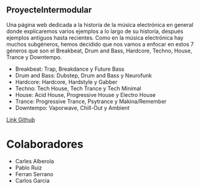 ## ProyecteIntermodular

Una página web dedicada a la historia de la música electrónica en general donde explicaremos varios ejemplos  a lo largo de su historia, después ejemplos antiguos hasta recientes. Como en la música electrónica hay muchos subgéneros, hemos decidido que nos vamos a enfocar en estos 7 géneros que son el Breakbeat, Drum and Bass, Hardcore, Techno, House, Trance y Downtempo.

- Breakbeat: Trap, Breakdance y Future Bass
- Drum and Bass: Dubstep, Drum and Bass y Neurofunk
- Hardcore: Hardcore, Hardstyle y Gabber
- Techno: Tech House, Tech Trance y Tech Minimal
- House: Acid House, Progressive House y Electro House
- Trance: Progressive Trance, Psytrance y Makina/Remember
- Downtempo: Vaporwave, Chill-Out y Ambient

[Link Github](https://github.com/Pabloo-Ruiiz/ProyecteIntermodular)

# Colaboradores
- Carles Alberola
- Pablo Ruiz
- Ferran Serrano
- Carlos Garcia
